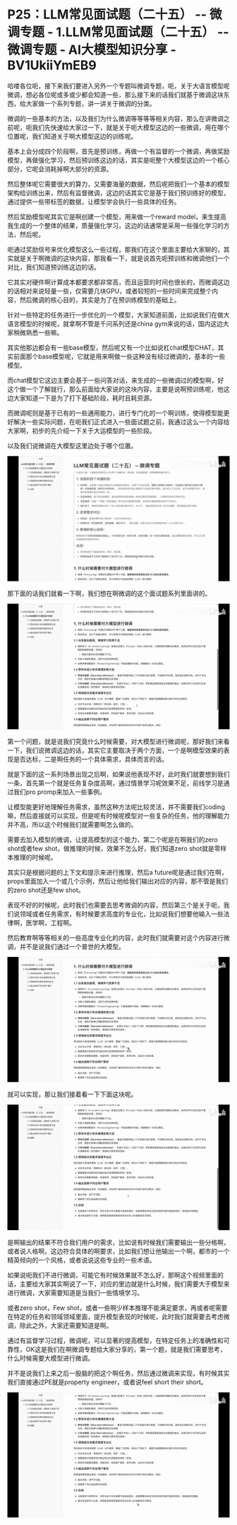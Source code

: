# P25：LLM常见面试题（二十五） -- 微调专题 - 1.LLM常见面试题（二十五） -- 微调专题 - AI大模型知识分享 - BV1UkiiYmEB9

哈喽各位呃，接下来我们要进入另外一个专题叫微调专题，呃，关于大语言模型呢微调，想必各位呢或多或少都会知道一些，那么接下来的话我们就基于微调这块东西，给大家做一个系列专题，讲一讲关于微调的分类。

微调的一些基本的方法，以及我们为什么微调等等等等相关内容，那么在讲微调之前呢，呃我们先快速给大家过一下，就是关于呃大模型这边的一些微调，用在哪个位置呢，我们知道关于啊大模型这边的训练呢。

基本上会分成四个阶段啊，首先是预训练，再做一个有监督的一个微调，再做奖励模型，再做强化学习，然后预训练这边的话，其实是呃整个大模型这边的一个核心部分，它呢会消耗掉啊大部分的资源。

然后整体呢它需要很大的算力，又需要海量的数据，然后呢把我们一个基本的模型架构给训练出来，然后有监督微调，这边的话其实它是基于我们预训练好的模型，通过提供一些带标签的数据，让模型学会执行一些具体的任务。

然后奖励模型呢其实它是啊创建一个模型，用来做一个reward model，来生提高我生成的一个整体的结果，质量强化学习，这边的话通常是采用一些强化学习的方法，然后呢。

呃通过奖励信号来优化模型这么一些过程，那我们在这个里面主要给大家聊的，其实就是关于啊微调的这块内容，那我看一下，就是说首先呃预训练和微调他们一个对比，我们知道预训练这边的话。

它其实对硬件啊计算成本都要求都非常高，而且运营的时间也很长的，而微调这边的话相对来说轻量一些，仅需要几块GPU，或者较短的一些时间来完成整个内容，然后微调的核心目的，其实是为了在预训练模型的基础上。

针对一些特定的任务进行一步优化的一个模型，大家知道前面，比如说我们在做大语言模型的时候呢，就拿啊不管是千问系列还是china gym来说的话，国内这边大家稍微熟悉一些嘛。

其实他那边都会有一些base模型，然后呢又有一个比如说杠chat模型CHAT，其实前面那个base模型呢，它就是用来啊做一些这种没有经过微调的，基本的一些模型。

而chat模型它这边主要会基于一些问答对话，来生成的一些微调过的模型啊，好这个做一个了解就行，那么前面给大家说的这块内容，主要是说啊预训练呢，他这边大家知道一下是为了打下基础阶段，耗时且耗资源。

而微调呢则是基于已有的一些通用能力，进行专门化的一个啊训练，使得模型能更好解决一些实际问题，在呃我们正式进入一些面试题之前，我通过这么一个内容给大家啊，初步的先介绍一下关于大运模型的一些阶段。

以及我们说微调在大模型这里边处于哪个位置。

![](img/e0abc63a32a21e382526e0331489f0d8_1.png)

那下面的话我们就看一下啊，我们想在啊微调的这个面试题系列里面讲的。

![](img/e0abc63a32a21e382526e0331489f0d8_3.png)

第一个问题，就是说我们究竟什么时候需要，对大模型进行微调呢，那好我们来看一下，我们说微调这边的话，其实它主要取决于两个方面，一个是啊模型效果的表现是否达标，二是啊任务的一个具体需求，具体而言的话。

就是下面的这一系列场景出现之后啊，如果说他表现不好，此时我们就要想到我们一条，首先第一个就是任务复杂度高啊，通过情景学习呢效果不足，前线学习是通过我们pro promp来加入一些事例。

让模型能更好地理解任务需求，虽然这种方法呢比较灵活，并不需要我们coding嘛，然后直接就可以实现，但是呢有时候呢模型对一些复杂的任务，他的理解能力并不高，所以这个时候我们就需要啊怎么做的。

需要去加入模型的微调，让提高模型的这个能力，第二个呢是在啊我们的zero shot或者few shot，做推理的时候，效果不怎么好，我们知道zero shot就是零样本推理的时候呢。

其实只是根据问题的上下文和提示来进行推理，然后a future呢是通过我们在啊，props里面加入一个或几个示例，然后让他给我们输出对应的内容，那不管是我们的zero shot还是few shot。

表现不好的时候呢，此时我们也需要去思考微调的内容，然后第三个是关于呃，我们说领域或者任务需求，有时候要求高度的专业化，比如说我们想要他输入一些法律啊，医学啊，工程啊。

然后教育啊等等相关的一些高度专业化的内容，此时我们就需要对这个内容进行微调，并不是说我们通过一个普世的大模型。



![](img/e0abc63a32a21e382526e0331489f0d8_5.png)

就可以实现，那让我们接着看一下下面这块呢。

![](img/e0abc63a32a21e382526e0331489f0d8_7.png)

是啊输出的结果不符合我们用户的需求，比如说有时候我们需要输出一些分格啊，或者说人格啊，这边符合具体的啊要求，比如我们想让他输出一个啊，都市的一个精英倾向的一个风格，或者说说这些专业的一些术语。

如果说呃我们不进行微调，可能它有时候效果就不怎么好，那啊这个视频里面的话，主要给大家其实啊说了一下，对应的里边就是什么时候，我们需要大于模型来进行微调，大家需要知道是当我们一些情境学习。

或者zero shot，Few shot，或者一些啊少样本推理不能满足要求，再或者呢需要在特定的任务和领域领域里面，提升模型表现的时候呢，此时我们就需要去考虑微调，除此之外，大家还需要知道是啊。

通过有监督学习过程，微调呢，可以显著的提高模型，在特定任务上的准确性和可靠性，OK这是我们在啊微调专题给大家分享的，第一个题，就是我们需要思考，什么时候需要大模型进行微调。

并不是说我们上来之后一股脑的把这个啊任务，然后通过微调来实现，有时候其实我们直接通过PE就是property engineer，或者说feel short their short。



![](img/e0abc63a32a21e382526e0331489f0d8_9.png)